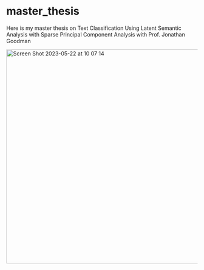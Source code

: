 # master_thesis

Here is my master thesis on Text Classification Using Latent Semantic Analysis with Sparse Principal Component Analysis with Prof. Jonathan Goodman


<img width="563" alt="Screen Shot 2023-05-22 at 10 07 14" src="https://github.com/fahygao/master_thesis/assets/48902014/f23102de-a22c-416c-80a4-8a8767c8675a">
